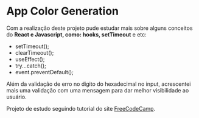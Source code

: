 # App Color Generation 

<p>
Com a realização deste projeto pude estudar mais sobre alguns conceitos do <strong>React e Javascript, como: hooks, setTimeout</strong> e etc:
</p>

<ul>
  <li>setTimeout();</li>
  <li>clearTimeout();</li>
  <li>useEffect();</li>
  <li>try...catch();</li>
  <li>event.preventDefault();</li>
</ul>

<p>Além da validação de erro no digito do hexadecimal no input, acrescentei mais uma validação com uma mensagem para dar melhor visibilidade ao usuário.</p>

<footer>
Projeto de estudo seguindo tutorial do site <a href="https://www.freecodecamp.org/">FreeCodeCamp</a>.
</footer>


